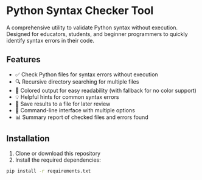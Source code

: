 # Python Syntax Checker Tool

A comprehensive utility to validate Python syntax without execution. Designed for educators, students, and beginner programmers to quickly identify syntax errors in their code.

## Features

- ✅ Check Python files for syntax errors without execution
- 🔍 Recursive directory searching for multiple files
- 🎨 Colored output for easy readability (with fallback for no color support)
- 💡 Helpful hints for common syntax errors
- 📁 Save results to a file for later review
- 🔧 Command-line interface with multiple options
- 📊 Summary report of checked files and errors found

## Installation

1. Clone or download this repository
2. Install the required dependencies:

```bash
pip install -r requirements.txt
